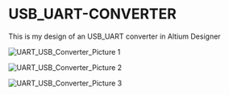 # USB_UART-CONVERTER

This is my design of an USB_UART converter in Altium Designer


![UART_USB_Converter_Picture 1](https://user-images.githubusercontent.com/57021975/108827507-fbe49200-75c5-11eb-9fb4-b199c1159c03.PNG)




![UART_USB_Converter_Picture 2](https://user-images.githubusercontent.com/57021975/108827672-2d5d5d80-75c6-11eb-9be1-4acc1168767a.PNG)




![UART_USB_Converter_Picture 3](https://user-images.githubusercontent.com/57021975/108827764-482fd200-75c6-11eb-8753-a2cf1ebb6897.PNG)



